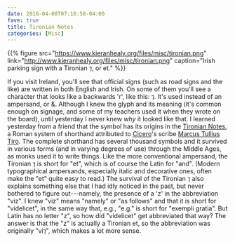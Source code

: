 ```yaml
---
date: 2016-04-08T07:16:58-04:00
fave: true
title: Tironian Notes
categories: [Misc]
---
```


{{% figure src="https://www.kieranhealy.org/files/misc/tironian.png" link="http://www.kieranhealy.org/files/misc/tironian.png" caption="Irish parking sign with a Tironian ⁊, or et." %}}

If you visit Ireland, you'll see that official signs (such as road signs and the like) are written in both English and Irish. On some of them you'll see a character that looks like a backwards 'r', like this: ⁊. It's used instead of an ampersand, or &. Although  I knew the glyph and its meaning (it's common enough on signage, and some of my teachers used it when they wrote on the board), until yesterday I never knew *why* it looked like that. I learned yesterday from a friend that the symbol has its origins in the [Tironian Notes](https://en.wikipedia.org/wiki/Tironian_notes), a Roman system of shorthand attributed to [Cicero](https://en.wikipedia.org/wiki/Cicero)'s scribe [Marcus Tullius Tiro](https://en.wikipedia.org/wiki/Marcus_Tullius_Tiro). The complete shorthand has several thousand symbols and it survived in various forms (and in varying degrees of use) through the Middle Ages, as monks used it to write things. Like the more conventional ampersand, the Tironian ⁊ is short for "et", which is of course the Latin for "and". (Modern typographical ampersands, especially italic and decorative ones, often make the "et" quite easy to read.) The survival of the Tironian ⁊ also explains something else that I had idly noticed in the past, but never bothered to figure out---namely, the presence of a 'z' in the abbreviation "viz". I knew "viz" means "namely" or "as follows" and that it is short for "videlicet", in the same way that, e.g., "e.g." is short for "exempli gratia". But Latin has no letter "z", so how did "videlicet" get abbreviated that way? The answer is that the "z" is actually a Tironian et, so the abbreviation was originally "vi⁊", which makes a lot more sense.
